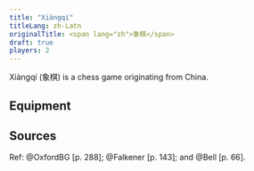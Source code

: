 ```yaml
---
title: "Xiàngqí"
titleLang: zh-Latn
originalTitle: <span lang="zh">象棋</span>
draft: true
players: 2
---
```


<p class="lead"><span lang="cmn-Latn-pinyin" class="noun">Xiàngqí</span> (<span lang="zh">象棋</span>) is a chess game originating from China.</p>

<!-- excerpt -->

## Equipment

## Sources

Ref: @OxfordBG [p. 288]; @Falkener [p. 143]; and @Bell [p. 66].
